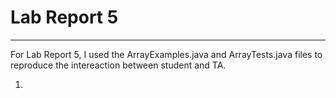 # Lab Report 5
---
For Lab Report 5, I used the ArrayExamples.java and ArrayTests.java files to reproduce the intereaction between student and TA.

1. 
